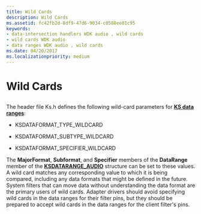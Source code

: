 ```yaml
---
title: Wild Cards
description: Wild Cards
ms.assetid: fc42fb2d-8df9-47d6-9034-c0588ee81c95
keywords:
- data-intersection handlers WDK audio , wild cards
- wild cards WDK audio
- data ranges WDK audio , wild cards
ms.date: 04/20/2017
ms.localizationpriority: medium
---
```


# Wild Cards


## <span id="wild_cards"></span><span id="WILD_CARDS"></span>


The header file Ks.h defines the following wild-card parameters for [**KS data ranges**](https://docs.microsoft.com/previous-versions/ff561658(v=vs.85)):

-   KSDATAFORMAT\_TYPE\_WILDCARD

-   KSDATAFORMAT\_SUBTYPE\_WILDCARD

-   KSDATAFORMAT\_SPECIFIER\_WILDCARD

The **MajorFormat**, **Subformat**, and **Specifier** members of the **DataRange** member of the [**KSDATARANGE\_AUDIO**](https://docs.microsoft.com/windows-hardware/drivers/ddi/content/ksmedia/ns-ksmedia-ksdatarange_audio) structure can be set to these values. A wild card matches any corresponding value to which it is being compared, including any data formats that might be defined in the future. System filters that can move data without understanding the data format are the primary users of wild cards. Adapter drivers should avoid specifying wild cards in the data ranges for their filter pins, but they should be prepared to accept wild cards in the data ranges for the client filter's pins.

 

 




